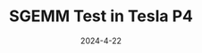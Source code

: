 ---
title: SGEMM Test in Tesla P4
date: 2024-4-22
description: cuda gemm kernel
category: cuda
redirect: ./assets/pdf/sgemm.pdf
type: pdf
---